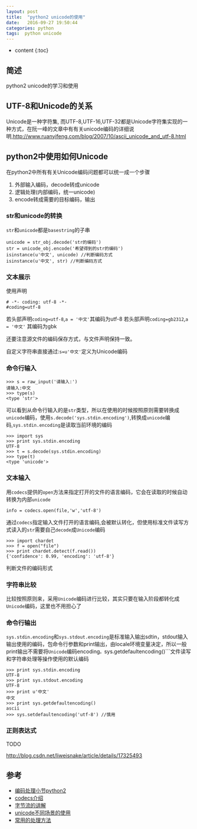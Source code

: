 ```yaml
---
layout: post
title:  "python2 unicode的使用"
date:   2016-09-27 19:50:44
categories: python
tags:  python unicode 
---
```



* content
{:toc}

## 简述

python2 unicode的学习和使用



## UTF-8和Unicode的关系

Unicode是一种字符集, 而UTF-8,UTF-16,UTF-32都是Unicode字符集实现的一种方式，在阮一峰的文章中有有关unicode编码的详细说明,http://www.ruanyifeng.com/blog/2007/10/ascii_unicode_and_utf-8.html

## python2中使用如何Unicode

在python2中所有有关Unicode编码问题都可以统一成一个步骤

1. 外部输入编码，decode转成unicode
2. 逻辑处理(内部编码，统一unicode)
3. encode转成需要的目标编码，输出

### str和unicode的转换

 ```str```和```unicode```都是```basestring```的子串

```
unicode = str_obj.decode('str的编码')
str = unicode_obj.encode('希望得到的str的编码')
isinstance(u'中文', unicode) //判断编码方式
isinstance(u'中文', str) //判断编码方式
```

### 文本展示

使用声明

```
# -*- coding: utf-8 -*-
#coding=utf-8
```

若头部声明```coding=utf-8```,```a = '中文'```其编码为utf-8
若头部声明```coding=gb2312```,```a = '中文'``` 其编码为gbk

还要注意源文件的编码保存方式，与文件声明保持一致。

自定义字符串直接通过:```s=u'中文'```定义为Unicode编码

### 命令行输入

```
>>> s = raw_input('请输入:')
请输入:中文
>>> type(s)
<type 'str'>
```

可以看到从命令行输入的是```str```类型，所以在使用的时候按照原则需要转换成```unicode```编码，使用```s.decode('sys.stdin.encoding')```,转换成```unicode```编码,```sys.stdin.encoding```是读取当前环境的编码

```
>>> import sys
>>> print sys.stdin.encoding
UTF-8
>>> t = s.decode(sys.stdin.encoding)
>>> type(t)
<type 'unicode'>

```

### 文本输入

用```codecs```提供的```open```方法来指定打开的文件的语言编码，它会在读取的时候自动转换为内部```unicode```

```
info = codecs.open(file,'w','utf-8')
```

通过```codecs```指定输入文件打开的语言编码,会被默认转化，但使用标准文件读写方式读入的```str```需要自己```decode```成```Unicode```编码


```
>>> import chardet
>>> f = open("file")
>>> print chardet.detect(f.read())
{'confidence': 0.99, 'encoding': 'utf-8'}
```

判断文件的编码形式

### 字符串比较

比较按照原则来，采用```Unicode```编码进行比较，其实只要在输入阶段都转化成```Unicode```编码，这里也不用担心了

### 命令行输出

 ```sys.stdin.encoding```和```sys.stdout.encoding```是标准输入输出sdtin，stdout输入输出使用的编码，包命令行参数和print输出，由locale环境变量决定，所以一般print输出不需要将```Unicode```编码encoding```。```sys.getdefaultencoding()```文件读写和字符串处理等操作使用的默认编码

```
>>> print sys.stdin.encoding
UTF-8
>>> print sys.stdout.encoding
UTF-8
>>> print u'中文'
中文
>>> print sys.getdefaultencoding()
ascii
>>> sys.setdefaultencoding('utf-8') //慎用
```


### 正则表达式

TODO 

http://blog.csdn.net/liweisnake/article/details/17325493

## 参考

* [编码处理小节python2](http://wklken.me/posts/2013/08/31/python-extra-coding-intro.html)
* [codecs介绍](http://san-yun.iteye.com/blog/1544123)
* [字节流的讲解](http://blog.jobbole.com/50345/)
* [unicode不同场景的使用](https://gist.github.com/x7hub/178c87f323fbad57ff91)
* [常用的处理方法](http://blog.csdn.net/eastmount/article/details/48841593)
